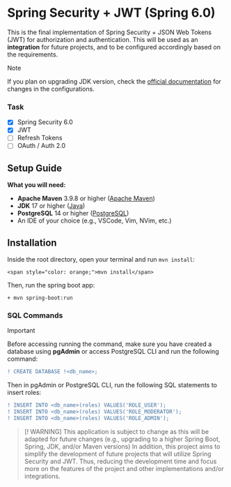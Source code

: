 # Spring Security + JWT (Spring 6.0)
This is the final implementation of Spring Security + JSON Web Tokens (JWT) for authorization and authentication. This will be used as an __integration__ for future projects, and to be configured accordingly based on the requirements.
> [!NOTE]
> If you plan on upgrading JDK version, check the [official documentation](https://spring.io/) for changes in the configurations.
### Task
- [x] Spring Security 6.0
- [x] JWT
- [ ] Refresh Tokens
- [ ] OAuth / Auth 2.0
## Setup Guide
__What you will need:__
+ __Apache Maven__ 3.9.8 or higher ([Apache Maven](https://maven.apache.org/))
+ __JDK__ 17 or higher ([Java](https://www.oracle.com/java/technologies/javase/jdk17-archive-downloads.html))
+ __PostgreSQL__ 14 or higher ([PostgreSQL](https://www.postgresql.org/download/))
+ An IDE of your choice (e.g., VSCode, Vim, NVim, etc.)

## Installation
Inside the root directory, open your terminal and run `mvn install`:
```
<span style="color: orange;">mvn install</span>
```
Then, run the spring boot app:
```
+ mvn spring-boot:run
```
### SQL Commands
> [!IMPORTANT]
> Before accessing running the command, make sure you have created a database using __pgAdmin__ or access PostgreSQL CLI and run the following command:
```diff
! CREATE DATABASE !<db_name>;
```
Then in pgAdmin or PostgreSQL CLI, run the following SQL statements to insert roles:
```diff
! INSERT INTO <db_name>(roles) VALUES('ROLE_USER');
! INSERT INTO <db_name>(roles) VALUES('ROLE_MODERATOR');
! INSERT INTO <db_name>(roles) VALUES('ROLE_ADMIN');
```

> [! WARNING]
> This application is subject to change as this will be adapted for future changes (e.g., upgrading to a higher Spring Boot, Spring, JDK, and/or Maven versions)
In addition, this project aims to simplify the development of future projects that will utilize Spring Security and JWT. Thus, reducing the development time and focus more on the features of the project and other implementations and/or integrations.
